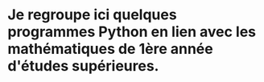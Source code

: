 # Je regroupe ici quelques programmes Python en lien avec les mathématiques de 1ère année d'études supérieures.
